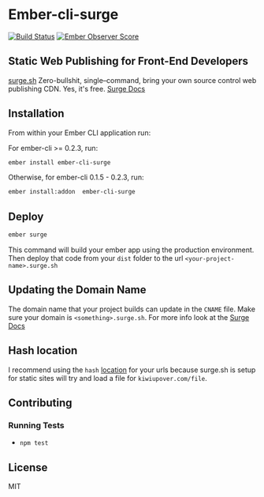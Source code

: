 # Ember-cli-surge
[![Build Status](https://travis-ci.org/kiwiupover/ember-cli-surge.svg)](https://travis-ci.org/kiwiupover/ember-cli-surge)
[![Ember Observer Score](http://emberobserver.com/badges/ember-cli-surge.svg)](http://emberobserver.com/addons/ember-cli-surge)

## Static Web Publishing for Front-End Developers
[surge.sh](http://surge.sh) Zero-bullshit, single–command,
bring your own source control web publishing CDN. Yes, it's free.
[Surge Docs](http://surge.sh/help)


## Installation

From within your Ember CLI application run:

For ember-cli >= 0.2.3, run:

```sh
ember install ember-cli-surge
```

Otherwise, for ember-cli 0.1.5 - 0.2.3, run:

```sh
ember install:addon  ember-cli-surge
```

## Deploy

```sh
ember surge
```

This command will build your ember app using the production environment.
Then deploy that code from your `dist` folder
to the url `<your-project-name>.surge.sh`

## Updating the Domain Name

The domain name that your project builds can update in the `CNAME` file.
Make sure your domain is `<something>.surge.sh`.
For more info look at the [Surge Docs](http://surge.sh/help/remembering-a-domain)

## Hash location

I recommend using the `hash` [location](http://emberjs.com/api/classes/Ember.Location.html#toc_hashlocation)
for your urls because surge.sh is setup for static sites will try and load a file for `kiwiupover.com/file`.

## Contributing

### Running Tests

* `npm test`

## License

MIT
